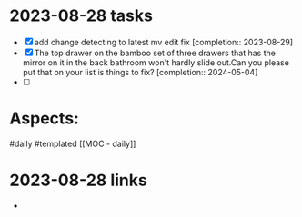 
# 2023-08-28 tasks

- [x] add change detecting to latest mv edit fix  [completion:: 2023-08-29]
- [x] The top drawer on the bamboo set of three drawers that has the mirror on it in the back bathroom won't hardly slide out.Can you please put that on your list is things to fix?  [completion:: 2024-05-04]
- [ ] 

# Aspects:
#daily #templated
[[MOC - daily]]

# 2023-08-28 links
- 


